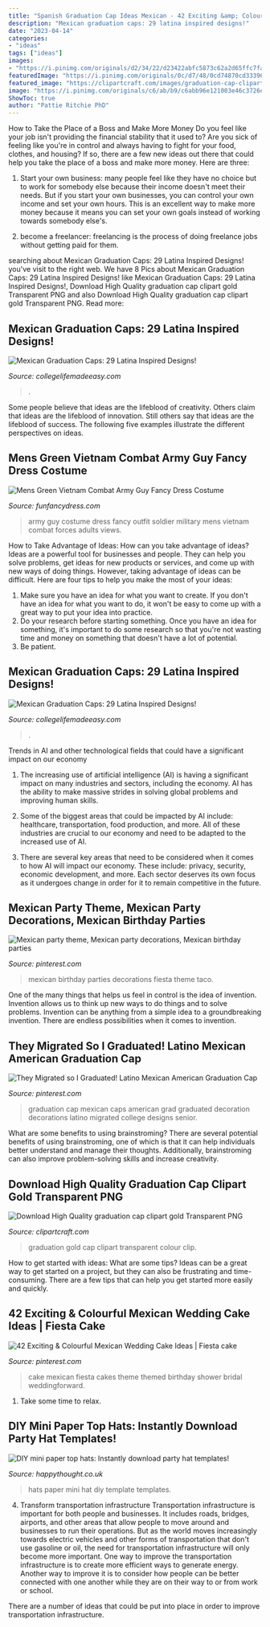 ```yaml
---
title: "Spanish Graduation Cap Ideas Mexican - 42 Exciting &amp; Colourful Mexican Wedding Cake Ideas"
description: "Mexican graduation caps: 29 latina inspired designs!"
date: "2023-04-14"
categories:
- "ideas"
tags: ["ideas"]
images:
- "https://i.pinimg.com/originals/d2/34/22/d23422abfc5873c62a2d65ffc7fa0436.jpg"
featuredImage: "https://i.pinimg.com/originals/0c/d7/48/0cd74870cd3339672001305eb2c5ae09.jpg"
featured_image: "https://clipartcraft.com/images/graduation-cap-clipart-gold-6.png"
image: "https://i.pinimg.com/originals/c6/ab/b9/c6abb96e121003e46c3726ea9e9cd65e.jpg"
ShowToc: true
author: "Pattie Ritchie PhD"
---
```



How to Take the Place of a Boss and Make More Money
Do you feel like your job isn't providing the financial stability that it used to? Are you sick of feeling like you're in control and always having to fight for your food, clothes, and housing? If so, there are a few new ideas out there that could help you take the place of a boss and make more money. Here are three:
1. Start your own business: many people feel like they have no choice but to work for somebody else because their income doesn't meet their needs. But if you start your own businesses, you can control your own income and set your own hours. This is an excellent way to make more money because it means you can set your own goals instead of working towards somebody else's.

2. become a freelancer: freelancing is the process of doing freelance jobs without getting paid for them.

	

		
searching about Mexican Graduation Caps: 29 Latina Inspired Designs! you've visit to the right web. We have 8 Pics about Mexican Graduation Caps: 29 Latina Inspired Designs! like Mexican Graduation Caps: 29 Latina Inspired Designs!, Download High Quality graduation cap clipart gold Transparent PNG and also Download High Quality graduation cap clipart gold Transparent PNG. Read more:
		
    
## Mexican Graduation Caps: 29 Latina Inspired Designs!

<img loading=lazy src="https://collegelifemadeeasy.com/wp-content/uploads/2019/04/mexican-grad-cap-14-1-640x640.png" onerror="this.onerror=null;this.src='https://tse3.mm.bing.net/th?id=OIP.I6WC-aH3gAG-zmvGU_452QHaHa&amp;pid=15.1';" alt="Mexican Graduation Caps: 29 Latina Inspired Designs!">

_Source: collegelifemadeeasy.com_

>. 

	

Some people believe that ideas are the lifeblood of creativity. Others claim that ideas are the lifeblood of innovation. Still others say that ideas are the lifeblood of success. The following five examples illustrate the different perspectives on ideas.

    
## Mens Green Vietnam Combat Army Guy Fancy Dress Costume

<img loading=lazy src="https://www.funfancydress.com/media/catalog/product/cache/1/image/9df78eab33525d08d6e5fb8d27136e95/W/I/WIKEM-3208_9.jpg" onerror="this.onerror=null;this.src='https://tse4.mm.bing.net/th?id=OIP.vAXAwkLm5qQ54MuGqg0dSAHaHa&amp;pid=15.1';" alt="Mens Green Vietnam Combat Army Guy Fancy Dress Costume">

_Source: funfancydress.com_

>army guy costume dress fancy outfit soldier military mens vietnam combat forces adults views. 

	

How to Take Advantage of Ideas: How can you take advantage of ideas?
Ideas are a powerful tool for businesses and people. They can help you solve problems, get ideas for new products or services, and come up with new ways of doing things. However, taking advantage of ideas can be difficult. Here are four tips to help you make the most of your ideas: 
1. Make sure you have an idea for what you want to create. If you don't have an idea for what you want to do, it won't be easy to come up with a great way to put your idea into practice. 
2. Do your research before starting something. Once you have an idea for something, it's important to do some research so that you're not wasting time and money on something that doesn't have a lot of potential. 
3. Be patient.

    
## Mexican Graduation Caps: 29 Latina Inspired Designs!

<img loading=lazy src="https://collegelifemadeeasy.com/wp-content/uploads/2019/04/latina-graduation-cap-ideas-720x810.jpg" onerror="this.onerror=null;this.src='https://tse2.mm.bing.net/th?id=OIP.q_3iNjRxHtCcIvoKi8PxbgHaIV&amp;pid=15.1';" alt="Mexican Graduation Caps: 29 Latina Inspired Designs!">

_Source: collegelifemadeeasy.com_

>. 

	

Trends in AI and other technological fields that could have a significant impact on our economy
1. The increasing use of artificial intelligence (AI) is having a significant impact on many industries and sectors, including the economy. AI has the ability to make massive strides in solving global problems and improving human skills.
2. Some of the biggest areas that could be impacted by AI include: healthcare, transportation, food production, and more. All of these industries are crucial to our economy and need to be adapted to the increased use of AI.

3. There are several key areas that need to be considered when it comes to how AI will impact our economy. These include: privacy, security, economic development, and more. Each sector deserves its own focus as it undergoes change in order for it to remain competitive in the future.


    
## Mexican Party Theme, Mexican Party Decorations, Mexican Birthday Parties

<img loading=lazy src="https://i.pinimg.com/originals/c6/ab/b9/c6abb96e121003e46c3726ea9e9cd65e.jpg" onerror="this.onerror=null;this.src='https://tse4.mm.bing.net/th?id=OIP.edRr1lWnVt-V5utGjjLr5gHaJ4&amp;pid=15.1';" alt="Mexican party theme, Mexican party decorations, Mexican birthday parties">

_Source: pinterest.com_

>mexican birthday parties decorations fiesta theme taco. 

	

One of the many things that helps us feel in control is the idea of invention. Invention allows us to think up new ways to do things and to solve problems. Invention can be anything from a simple idea to a groundbreaking invention. There are endless possibilities when it comes to invention. 

    
## They Migrated So I Graduated! Latino Mexican American Graduation Cap

<img loading=lazy src="https://i.pinimg.com/originals/d2/34/22/d23422abfc5873c62a2d65ffc7fa0436.jpg" onerror="this.onerror=null;this.src='https://tse1.mm.bing.net/th?id=OIP.ZhXm8Aa703SotKjCF-N-2AHaJ4&amp;pid=15.1';" alt="They Migrated so I Graduated! Latino Mexican American Graduation Cap">

_Source: pinterest.com_

>graduation cap mexican caps american grad graduated decoration decorations latino migrated college designs senior. 

	

What are some benefits to using brainstroming?
There are several potential benefits of using brainstroming, one of which is that it can help individuals better understand and manage their thoughts. Additionally, brainstroming can also improve problem-solving skills and increase creativity.

    
## Download High Quality Graduation Cap Clipart Gold Transparent PNG

<img loading=lazy src="https://clipartcraft.com/images/graduation-cap-clipart-gold-6.png" onerror="this.onerror=null;this.src='https://tse2.mm.bing.net/th?id=OIP.6O1JPIf_CaVUkndkKM3-bwHaHa&amp;pid=15.1';" alt="Download High Quality graduation cap clipart gold Transparent PNG">

_Source: clipartcraft.com_

>graduation gold cap clipart transparent colour clip. 

	

How to get started with ideas: What are some tips?
Ideas can be a great way to get started on a project, but they can also be frustrating and time-consuming. There are a few tips that can help you get started more easily and quickly.

    
## 42 Exciting &amp; Colourful Mexican Wedding Cake Ideas | Fiesta Cake

<img loading=lazy src="https://i.pinimg.com/originals/0c/d7/48/0cd74870cd3339672001305eb2c5ae09.jpg" onerror="this.onerror=null;this.src='https://tse1.mm.bing.net/th?id=OIP.pvfVhyPCDfNDhJYqBATXAgHaLG&amp;pid=15.1';" alt="42 Exciting &amp; Colourful Mexican Wedding Cake Ideas | Fiesta cake">

_Source: pinterest.com_

>cake mexican fiesta cakes theme themed birthday shower bridal weddingforward. 

	

1. Take some time to relax.

    
## DIY Mini Paper Top Hats: Instantly Download Party Hat Templates!

<img loading=lazy src="https://i1.wp.com/happythought.co.uk/wp-content/uploads/no-sew-mini-paper-top-hats-template-ideas.jpg?fit=560%2C990&amp;ssl=1" onerror="this.onerror=null;this.src='https://tse3.mm.bing.net/th?id=OIP.JfeKBnKv6bMIDbtHsdnCLwHaNF&amp;pid=15.1';" alt="DIY mini paper top hats: Instantly download party hat templates!">

_Source: happythought.co.uk_

>hats paper mini hat diy template templates. 

	

4) Transform transportation infrastructure
Transportation infrastructure is important for both people and businesses. It includes roads, bridges, airports, and other areas that allow people to move around and businesses to run their operations. But as the world moves increasingly towards electric vehicles and other forms of transportation that don't use gasoline or oil, the need for transportation infrastructure will only become more important. 
One way to improve the transportation infrastructure is to create more efficient ways to generate energy. Another way to improve it is to consider how people can be better connected with one another while they are on their way to or from work or school. 

There are a number of ideas that could be put into place in order to improve transportation infrastructure.


